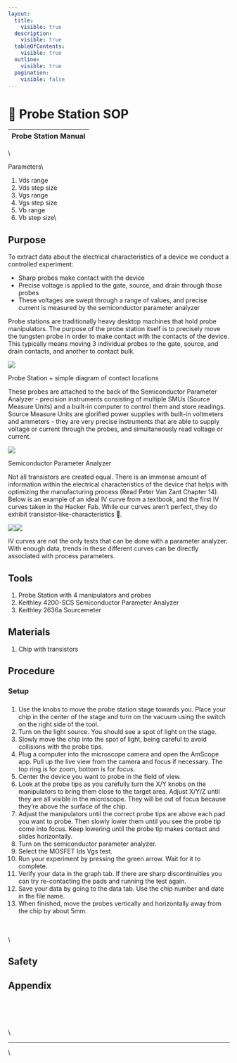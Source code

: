 ```yaml
---
layout:
  title:
    visible: true
  description:
    visible: true
  tableOfContents:
    visible: true
  outline:
    visible: true
  pagination:
    visible: false
---
```


# 📍 Probe Station SOP

| Probe Station Manual |
| -------------------- |

\


Parameters\



1. Vds range
2. Vds step size
3. Vgs range
4. Vgs step size
5. Vb range
6. Vb step size\


## Purpose

To extract data about the electrical characteristics of a device we conduct a controlled experiment:&#x20;

* Sharp probes make contact with the device
* Precise voltage is applied to the gate, source, and drain through those probes
* These voltages are swept through a range of values, and precise current is measured by the semiconductor parameter analyzer

Probe stations are traditionally heavy desktop machines that hold probe manipulators. The purpose of the probe station itself is to precisely move the tungsten probe in order to make contact with the contacts of the device. This typically means moving 3 individual probes to the gate, source, and drain contacts, and another to contact bulk.&#x20;

![](https://lh6.googleusercontent.com/tKsmi9ZKnm3XqztAIWaqwQDPJ0OAE6pehZmr2hGwpXW62-tJdnIz1cleXGTlhbo-0ayx7cWypwUhZEvsNfrvYyfqE9272x3VC9\_7D127NvE8KMA9XyJTSEffFAmgxy82zWvElDWdr2mTCrenl-dicmo)

Probe Station + simple diagram of contact locations

These probes are attached to the back of the Semiconductor Parameter Analyzer - precision instruments consisting of multiple SMUs (Source Measure Units) and a built-in computer to control them and store readings. Source Measure Units are glorified power supplies with built-in voltmeters and ammeters - they are very precise instruments that are able to supply voltage or current through the probes, and simultaneously read voltage or current.&#x20;

![](https://lh4.googleusercontent.com/Zbhzx4-IdzGv0wSauBI8PMjhUACRciYpn-VanipWloQzlokGKkhdOkRRD75bOI72J\_EXdUPT14ZOUjQOfdi4ErdwxH9S4HbTOisT\_I\_g0CViWonTXsRMoy2\_PjxniZFhZWhaKA5-JJmiXJKVygpak6M)

Semiconductor Parameter Analyzer

Not all transistors are created equal. There is an immense amount of information within the electrical characteristics of the device that helps with optimizing the manufacturing process (Read Peter Van Zant Chapter 14). Below is an example of an ideal IV curve from a textbook, and the first IV curves taken in the Hacker Fab. While our curves aren’t perfect, they do exhibit transistor-like-characteristics 🙂.

![](https://lh4.googleusercontent.com/TO-BNkJJrjvdKB81Rwn1\_xciK493V9YEacXnu233gGPBRo0boN5hlCqTW3QrC1b4sVYBqAI5k\_g-tpAhlbb94SStjW1EKimAC7r7o6CADYy-jtLWYjK\_INqA4Q9U8nau4uFKk6CgbtdA1XFBl2wU9co)![](https://lh5.googleusercontent.com/hfNnyOIjDT\_qX2SRvKOAAlnj2z13ZJuWdWe\_hWqJ1k8NLQdQcfC1KZ9a1LXTfdH-ZqTiP04G-bXyLuzI3xtXitrboDJHBnfZrNlwrl\_k2BLZM9k-5Qvfd3Bi\_sA7nQretKOu7pVyvPZIW6S02gK367c)

IV curves are not the only tests that can be done with a parameter analyzer. With enough data, trends in these different curves can be directly associated with process parameters.

## Tools

1. Probe Station with 4 manipulators and probes
2. Keithley 4200-SCS Semiconductor Parameter Analyzer
3. Keithley 2636a Sourcemeter

## Materials

1. Chip with transistors

## Procedure

### Setup

###

1. Use the knobs to move the probe station stage towards you. Place your chip in the center of the stage and turn on the vacuum using the switch on the right side of the tool.
2. Turn on the light source. You should see a spot of light on the stage.
3. Slowly move the chip into the spot of light, being careful to avoid collisions with the probe tips.
4. Plug a computer into the microscope camera and open the AmScope app. Pull up the live view from the camera and focus if necessary. The top ring is for zoom, bottom is for focus.
5. Center the device you want to probe in the field of view.
6. Look at the probe tips as you carefully turn the X/Y knobs on the manipulators to bring them close to the target area. Adjust X/Y/Z until they are all visible in the microscope. They will be out of focus because they’re above the surface of the chip.
7. Adjust the manipulators until the correct probe tips are above each pad you want to probe. Then slowly lower them until you see the probe tip come into focus. Keep lowering until the probe tip makes contact and slides horizontally.
8. Turn on the semiconductor parameter analyzer.
9. Select the MOSFET Ids Vgs test.
10. Run your experiment by pressing the green arrow. Wait for it to complete.
11. Verify your data in the graph tab. If there are sharp discontinuities you can try re-contacting the pads and running the test again.
12. Save your data by going to the data tab. Use the chip number and date in the file name.
13. When finished, move the probes vertically and horizontally away from the chip by about 5mm.

\
\
\


## Safety

## Appendix

\
\
\
\
\


***

\
